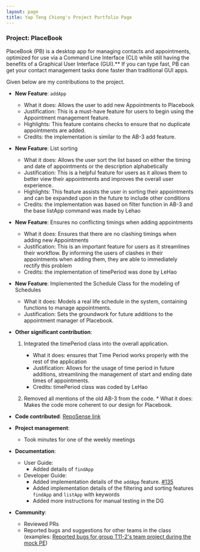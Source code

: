 ```yaml
---
layout: page
title: Yap Teng Chiong's Project Portfolio Page
---
```


### Project: PlaceBook

PlaceBook (PB) is a desktop app for managing contacts and appointments, optimized for use via a Command Line Interface (CLI) while still having the benefits of a Graphical User Interface (GUI).** If you can type fast, PB can get your contact management tasks done faster than traditional GUI apps.

Given below are my contributions to the project.

* **New Feature**: `addApp`
    * What it does: Allows the user to add new Appointments to Placebook
    * Justification: This is a must-have feature for users to begin using the Appointment management feature.
    * Highlights: This feature contains checks to ensure that no duplicate appointments are added.
    * Credits: the implementation is similar to the AB-3 add feature.

* **New Feature**: List sorting
    * What it does: Allows the user sort the list based on either the timing and date of appointments or the description
      alphabetically
    * Justification: This is a helpful feature for users as it allows them to better view their appointments and improves
      the overall user experience.
    * Highlights: This feature assists the user in sorting their appointments and can be expanded upon in the future to
      include other conditions
    * Credits: the implementation was based on filter function in AB-3 and the base listApp command was made by Lehao

* **New Feature**: Ensures no conflicting timings when adding appointments
    * What it does: Ensures that there are no clashing timings when adding new Appointments
    * Justification: This is an important feature for users as it streamlines their workflow. By informing the users of
      clashes in their appointments when adding them, they are able to immediately rectify this problem
    * Credits: the implementation of timePeriod was done by LeHao
  
* **New Feature**: Implemented the Schedule Class for the modeling of Schedules
    * What it does: Models a real life schedule in the system, containing functions to manage appointments.
    * Justification: Sets the groundwork for future additions to the appointment manager of Placebook.

* **Other significant contribution**:
    1. Integrated the timePeriod class into the overall application.
        * What it does: ensures that Time Period works properly with the rest of the application
        * Justification: Allows for the usage of time period in future additions, streamlining the management of start and
          ending date times of appointments.
        * Credits: timePeriod class was coded by LeHao

    2. Removed all mentions of the old AB-3 from the code.
      * What it does: Makes the code more coherent to our design for Placebook.

* **Code contributed**: [RepoSense link](https://nus-cs2103-ay2122s1.github.io/tp-dashboard/#breakdown=true&search=tchiong)

* **Project management**:
    * Took minutes for one of the weekly meetings

* **Documentation**:
    * User Guide:
      * Added details of `findApp`
    * Developer Guide:
      * Added implementation details of the `addApp` feature. [#135](https://github.com/AY2122S1-CS2103T-T12-3/tp/pull/135)
      * Added implementation details of the filtering and sorting features `findApp` and `listApp` with keywords
      * Added more instructions for manual testing in the DG

* **Community**:
    * Reviewed PRs
    * Reported bugs and suggestions for other teams in the class
      (examples: [Reported bugs for group T11-2's team project during the mock PE](https://github.com/tchiong/ped/issues))